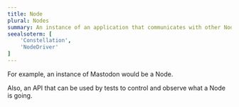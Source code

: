 ```yaml
---
title: Node
plural: Nodes
summary: An instance of an application that communicates with other Nodes during testing.
seealsoterm: [
    'Constellation',
    'NodeDriver'
]
---
```


For example, an instance of Mastodon would be a Node.

Also, an API that can be used by tests to control and observe what a Node is going.

